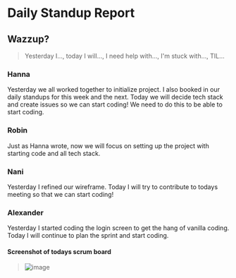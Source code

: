 # Daily Standup Report

## Wazzup?
> Yesterday I…, today I will…, I need help with…, I'm stuck with…, TIL…

### Hanna
Yesterday we all worked together to initialize project. I also booked in our daily standups for this week and the next. Today we will decide tech stack and create issues so we can start coding! We need to do this to be able to start coding.

### Robin
Just as Hanna wrote, now we will focus on setting up the project with starting code and all tech stack.

### Nani
Yesterday I refined our wireframe. Today I will try to contribute to todays meeting so that we can start coding! 

### Alexander
Yesterday I started coding the login screen to get the hang of vanilla coding. Today I will continue to plan the sprint and start coding.


#### Screenshot of todays scrum board
> ![image](https://user-images.githubusercontent.com/114922902/236137473-1e0a7599-3ee7-430c-a71a-5e53f81db336.png)
